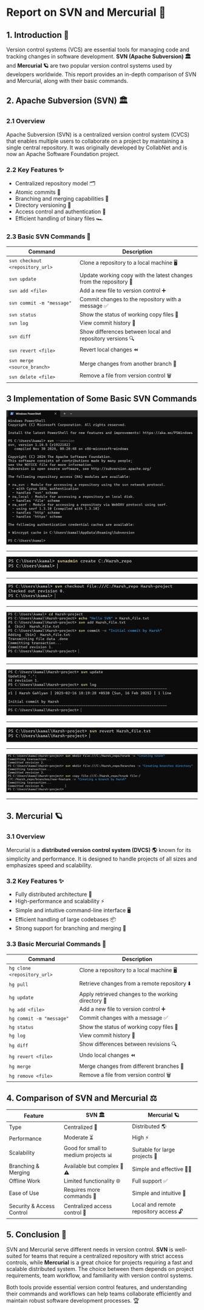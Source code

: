 # Report on SVN and Mercurial 📜

## 1. Introduction 🚀
Version control systems (VCS) are essential tools for managing code and tracking changes in software development. **SVN (Apache Subversion) 🏛️** and **Mercurial 🪐** are two popular version control systems used by developers worldwide. This report provides an in-depth comparison of SVN and Mercurial, along with their basic commands.

## 2. Apache Subversion (SVN) 🏛️
### 2.1 Overview
Apache Subversion (SVN) is a centralized version control system (CVCS) that enables multiple users to collaborate on a project by maintaining a single central repository. It was originally developed by CollabNet and is now an Apache Software Foundation project.

### 2.2 Key Features ✨
- Centralized repository model 🗂️
- Atomic commits 🔄
- Branching and merging capabilities 🌿
- Directory versioning 📂
- Access control and authentication 🔑
- Efficient handling of binary files 🏎️

### 2.3 Basic SVN Commands 📜

| Command | Description |
|---------|-------------|
| `svn checkout <repository_url>` | Clone a repository to a local machine 🖥️ |
| `svn update` | Update working copy with the latest changes from the repository 🔄 |
| `svn add <file>` | Add a new file to version control ➕ |
| `svn commit -m "message"` | Commit changes to the repository with a message ✅ |
| `svn status` | Show the status of working copy files 📌 |
| `svn log` | View commit history 📜 |
| `svn diff` | Show differences between local and repository versions 🔍 |
| `svn revert <file>` | Revert local changes ⏪ |
| `svn merge <source_branch>` | Merge changes from another branch 🔀 |
| `svn delete <file>` | Remove a file from version control 🗑️ |

## 3 Implementation of Some Basic SVN Commands

![SVN Version](https://raw.githubusercontent.com/harsh0371/DevOps-Assignment/a183b1e38b13c0069448d4683b3fdb0129b7d410/images/svn%20version.png)

---

![SVN Repo](https://raw.githubusercontent.com/harsh0371/DevOps-Assignment/4c9b83a76a5c9f6abb9bd6ad3136500803792a38/images/svn%20repo.png)

---

![Checkout](https://raw.githubusercontent.com/harsh0371/DevOps-Assignment/4c9b83a76a5c9f6abb9bd6ad3136500803792a38/images/Checkout.png)

---

![SVN Commit](https://raw.githubusercontent.com/harsh0371/DevOps-Assignment/4c9b83a76a5c9f6abb9bd6ad3136500803792a38/images/svn%20commit.png)

---

![SVN Update and Log](https://raw.githubusercontent.com/harsh0371/DevOps-Assignment/4c9b83a76a5c9f6abb9bd6ad3136500803792a38/images/svn%20update%20and%20log.png)

---

![Revert](https://raw.githubusercontent.com/harsh0371/DevOps-Assignment/4c9b83a76a5c9f6abb9bd6ad3136500803792a38/images/revert.png)

---

![Branching & Merging](https://raw.githubusercontent.com/harsh0371/DevOps-Assignment/4c9b83a76a5c9f6abb9bd6ad3136500803792a38/images/Branching%20%26%20merging.png)

---

## 3. Mercurial 🪐
### 3.1 Overview
Mercurial is a **distributed version control system (DVCS) 🌎** known for its simplicity and performance. It is designed to handle projects of all sizes and emphasizes speed and scalability.

### 3.2 Key Features ✨
- Fully distributed architecture 🔄
- High-performance and scalability ⚡
- Simple and intuitive command-line interface 🖥️
- Efficient handling of large codebases 📦
- Strong support for branching and merging 🌿

### 3.3 Basic Mercurial Commands 📜

| Command | Description |
|---------|-------------|
| `hg clone <repository_url>` | Clone a repository to a local machine 🖥️ |
| `hg pull` | Retrieve changes from a remote repository ⬇️ |
| `hg update` | Apply retrieved changes to the working directory 🔄 |
| `hg add <file>` | Add a new file to version control ➕ |
| `hg commit -m "message"` | Commit changes with a message ✅ |
| `hg status` | Show the status of working copy files 📌 |
| `hg log` | View commit history 📜 |
| `hg diff` | Show differences between revisions 🔍 |
| `hg revert <file>` | Undo local changes ⏪ |
| `hg merge` | Merge changes from different branches 🔀 |
| `hg remove <file>` | Remove a file from version control 🗑️ |

## 4. Comparison of SVN and Mercurial ⚖️

| Feature | SVN 🏛️ | Mercurial 🪐 |
|---------|-----|----------|
| Type | Centralized 🎯 | Distributed 🌎 |
| Performance | Moderate ⏳ | High ⚡ |
| Scalability | Good for small to medium projects 📊 | Suitable for large projects 🚀 |
| Branching & Merging | Available but complex 🌿⚠️ | Simple and effective 🌿✅ |
| Offline Work | Limited functionality 🌐 | Full support ✅ |
| Ease of Use | Requires more commands 📖 | Simple and intuitive 🎯 |
| Security & Access Control | Centralized access control 🔐 | Local and remote repository access 🔓 |

## 5. Conclusion 🎯
SVN and Mercurial serve different needs in version control. **SVN** is well-suited for teams that require a centralized repository with strict access controls, while **Mercurial** is a great choice for projects requiring a fast and scalable distributed system. The choice between them depends on project requirements, team workflow, and familiarity with version control systems.

Both tools provide essential version control features, and understanding their commands and workflows can help teams collaborate efficiently and maintain robust software development processes. 🏆

